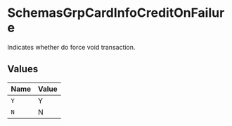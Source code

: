 # SchemasGrpCardInfoCreditOnFailure

Indicates whether do force void transaction.



## Values

| Name  | Value |
| ----- | ----- |
| `Y`   | Y     |
| `N`   | N     |